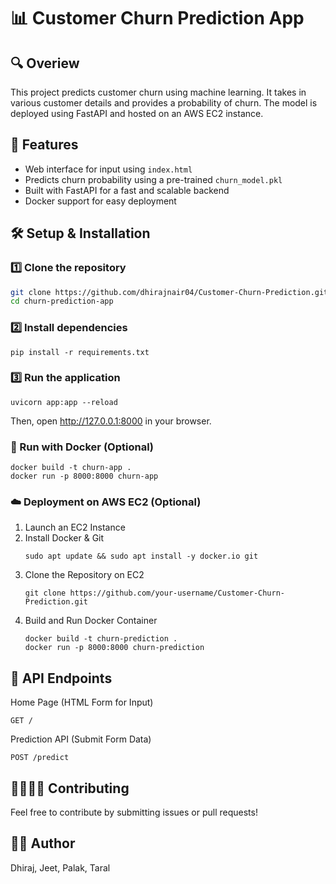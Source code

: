 # 📊 Customer Churn Prediction App

## 🔍 Overiew 
This project predicts customer churn using machine learning. It takes in various customer details and provides a probability of churn. The model is deployed using FastAPI and hosted on an AWS EC2 instance.

## 🚀 Features
- Web interface for input using `index.html`
- Predicts churn probability using a pre-trained `churn_model.pkl`
- Built with FastAPI for a fast and scalable backend
- Docker support for easy deployment

## 🛠️ Setup & Installation

### 1️⃣ Clone the repository
```sh
git clone https://github.com/dhirajnair04/Customer-Churn-Prediction.git
cd churn-prediction-app
```

### 2️⃣ Install dependencies
```
pip install -r requirements.txt
```

### 3️⃣ Run the application
```
uvicorn app:app --reload
```
Then, open http://127.0.0.1:8000 in your browser.

### 🐳 Run with Docker (Optional)
```
docker build -t churn-app .
docker run -p 8000:8000 churn-app
```

### ☁️ Deployment on AWS EC2 (Optional)
1. Launch an EC2 Instance
2. Install Docker & Git
   ```
   sudo apt update && sudo apt install -y docker.io git
   ```
3. Clone the Repository on EC2
   ```
   git clone https://github.com/your-username/Customer-Churn-Prediction.git
   ```
4. Build and Run Docker Container
   ```
   docker build -t churn-prediction .
   docker run -p 8000:8000 churn-prediction
   ```
## 🔗 API Endpoints
Home Page (HTML Form for Input)
```
GET /
```

Prediction API (Submit Form Data)
```
POST /predict
```

## 🫱🏼‍🫲🏼 Contributing
Feel free to contribute by submitting issues or pull requests!

## ✍🏼 Author
Dhiraj, Jeet, Palak, Taral

